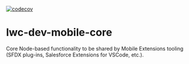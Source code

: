 [![codecov](https://codecov.io/gh/forcedotcom/lwc-dev-mobile-core/branch/main/graph/badge.svg?token=K8NM7ABTL1)](https://codecov.io/gh/forcedotcom/lwc-dev-mobile-core)

# lwc-dev-mobile-core
Core Node-based functionality to be shared by Mobile Extensions tooling (SFDX plug-ins, Salesforce Extensions for VSCode, etc.).
